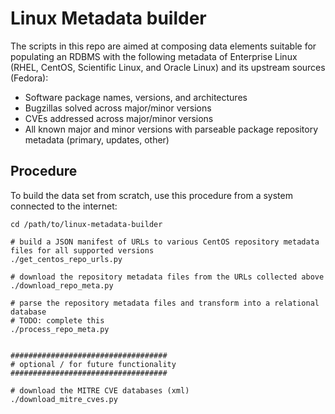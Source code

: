 # Linux Metadata builder

The scripts in this repo are aimed at composing data elements suitable for populating an RDBMS with the following metadata of Enterprise Linux (RHEL, CentOS, Scientific Linux, and Oracle Linux) and its upstream sources (Fedora):

- Software package names, versions, and architectures
- Bugzillas solved across major/minor versions
- CVEs addressed across major/minor versions
- All known major and minor versions with parseable package repository metadata (primary, updates, other)


## Procedure

To build the data set from scratch, use this procedure from a system connected to the internet:

```console
cd /path/to/linux-metadata-builder

# build a JSON manifest of URLs to various CentOS repository metadata files for all supported versions
./get_centos_repo_urls.py

# download the repository metadata files from the URLs collected above
./download_repo_meta.py

# parse the repository metadata files and transform into a relational database
# TODO: complete this
./process_repo_meta.py


###################################
# optional / for future functionality
###################################

# download the MITRE CVE databases (xml)
./download_mitre_cves.py
```

